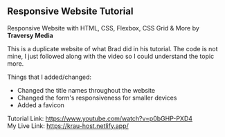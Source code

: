 ## Responsive Website Tutorial

Responsive Website with HTML, CSS, Flexbox, CSS Grid &amp; More by **Traversy Media**

This is a duplicate website of what Brad did in his tutorial. The code is not mine, I just followed along with the video so I could understand the topic more.

Things that I added/changed:
* Changed the title names throughout the website
* Changed the form's responsiveness for smaller devices
* Added a favicon

Tutorial Link: <https://www.youtube.com/watch?v=p0bGHP-PXD4>  
My Live Link: <https://krau-host.netlify.app/>

